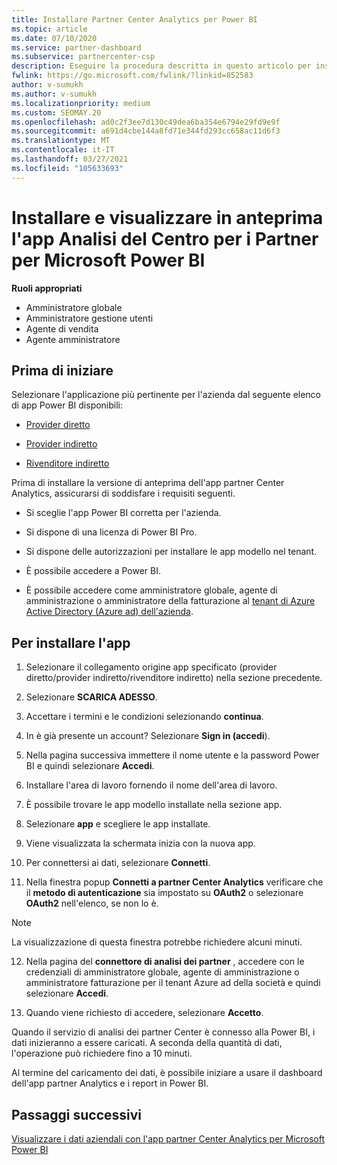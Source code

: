 ```yaml
---
title: Installare Partner Center Analytics per Power BI
ms.topic: article
ms.date: 07/10/2020
ms.service: partner-dashboard
ms.subservice: partnercenter-csp
description: Eseguire la procedura descritta in questo articolo per installare e visualizzare in anteprima l'app partner Center Analytics per Power BI (per i partner diretti in CSP).
fwlink: https://go.microsoft.com/fwlink/?linkid=852583
author: v-sumukh
ms.author: v-sumukh
ms.localizationpriority: medium
ms.custom: SEOMAY.20
ms.openlocfilehash: ad0c2f3ee7d130c49dea6ba354e6794e29fd9e9f
ms.sourcegitcommit: a691d4cbe144a8fd71e344fd293cc658ac11d6f3
ms.translationtype: MT
ms.contentlocale: it-IT
ms.lasthandoff: 03/27/2021
ms.locfileid: "105633693"
---
```

# <a name="install-and-preview-the-partner-center-analytics-app-for-microsoft-power-bi"></a>Installare e visualizzare in anteprima l'app Analisi del Centro per i Partner per Microsoft Power BI


**Ruoli appropriati**

- Amministratore globale
- Amministratore gestione utenti
- Agente di vendita
- Agente amministratore

## <a name="before-you-begin"></a>Prima di iniziare

Selezionare l'applicazione più pertinente per l'azienda dal seguente elenco di app Power BI disponibili:

- [Provider diretto](https://appsource.microsoft.com/product/power-bi/partnercenteranalytics.direct_provider_partner_analytics)

- [Provider indiretto](https://appsource.microsoft.com/product/power-bi/partnercenteranalytics.indirect_provider_partner_analytics)

- [Rivenditore indiretto](https://appsource.microsoft.com/product/power-bi/partnercenteranalytics.indirect_reseller_partner_analytics)

Prima di installare la versione di anteprima dell'app partner Center Analytics, assicurarsi di soddisfare i requisiti seguenti.

- Si sceglie l'app Power BI corretta per l'azienda.

- Si dispone di una licenza di Power BI Pro.

- Si dispone delle autorizzazioni per installare le app modello nel tenant.

- È possibile accedere a Power BI.

- È possibile accedere come amministratore globale, agente di amministrazione o amministratore della fatturazione al [tenant di Azure Active Directory (Azure ad) dell'azienda](azure-active-directory-tenants-and-partner-center.md).

## <a name="to-install-the-app"></a>Per installare l'app

1. Selezionare il collegamento origine app specificato (provider diretto/provider indiretto/rivenditore indiretto) nella sezione precedente.

2. Selezionare **SCARICA ADESSO**. 

3. Accettare i termini e le condizioni selezionando **continua**.

4. In è già presente un account? Selezionare **Sign in (accedi**).

5. Nella pagina successiva immettere il nome utente e la password Power BI e quindi selezionare **Accedi**.

6. Installare l'area di lavoro fornendo il nome dell'area di lavoro.

7. È possibile trovare le app modello installate nella sezione app.

8. Selezionare **app** e scegliere le app installate.

9. Viene visualizzata la schermata inizia con la nuova app.

10. Per connettersi ai dati, selezionare **Connetti**.

11. Nella finestra popup **Connetti a partner Center Analytics** verificare che il **metodo di autenticazione** sia impostato su **OAuth2** o selezionare **OAuth2** nell'elenco, se non lo è. 

> [!NOTE]  
>  La visualizzazione di questa finestra potrebbe richiedere alcuni minuti.

12. Nella pagina del **connettore di analisi dei partner** , accedere con le credenziali di amministratore globale, agente di amministrazione o amministratore fatturazione per il tenant Azure ad della società e quindi selezionare **Accedi**.
 
13. Quando viene richiesto di accedere, selezionare **Accetto**. 

Quando il servizio di analisi dei partner Center è connesso alla Power BI, i dati inizieranno a essere caricati. A seconda della quantità di dati, l'operazione può richiedere fino a 10 minuti. 

Al termine del caricamento dei dati, è possibile iniziare a usare il dashboard dell'app partner Analytics e i report in Power BI.

## <a name="next-steps"></a>Passaggi successivi

[Visualizzare i dati aziendali con l'app partner Center Analytics per Microsoft Power BI](power-bi-app-for-direct-partners-use.md)
